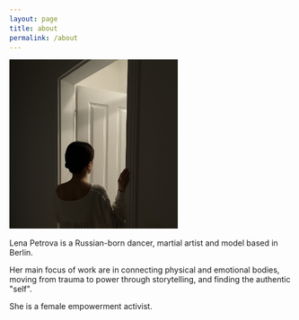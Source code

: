 ```yaml
---
layout: page
title: about
permalink: /about
---
```

<img src="images/about-2.jpg" width="300">

Lena Petrova is a Russian-born dancer, martial artist and model based in Berlin.

Her main focus of work are in connecting physical and emotional bodies, moving from trauma to power through storytelling, and finding the authentic "self".

She is a female empowerment activist.